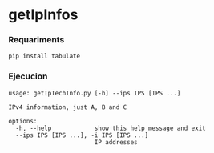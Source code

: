# getIpInfos

### Requariments
```
pip install tabulate
```

### Ejecucion
```
usage: getIpTechInfo.py [-h] --ips IPS [IPS ...]

IPv4 information, just A, B and C

options:
  -h, --help            show this help message and exit
  --ips IPS [IPS ...], -i IPS [IPS ...]
                        IP addresses
```